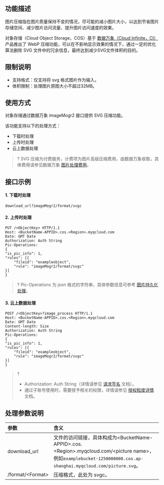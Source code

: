 ## 功能描述

图片压缩指在图片质量保持不变的情况，尽可能的减小图片大小，以达到节省图片存储空间、减少图片访问流量、提升图片访问速度的效果。

对象存储（Cloud Object Storage，COS）基于 [数据万象（Cloud Infinite，CI）](https://cloud.tencent.com/document/product/460/6962) 产品推出了 WebP 压缩功能，可以在不影响显示效果的情况下，通过一定的优化算法删除 SVG 文件中的冗余信息，最终达到减少SVG文件体积的目的。

## 限制说明

- 支持格式：仅支持将 svg 格式图片作为输入。
- 体积限制：处理图片原图大小不超过32MB。

## 使用方式

对象存储通过数据万象 imageMogr2 接口提供 SVG 压缩功能。

该功能支持以下的处理方式：

- 下载时处理
- 上传时处理
- 云上数据处理

>?  SVG 压缩为付费服务，计费项为图片高级压缩费用，由数据万象收取，具体费用请参见数据万象 [图片处理费用](https://cloud.tencent.com/document/product/460/58117)。
>


## 接口示例

#### 1. 下载时处理

```plaintext
download_url?imageMogr2/format/svgc
```

#### 2. 上传时处理

```http
PUT /<ObjectKey> HTTP/1.1
Host: <BucketName-APPID>.cos.<Region>.myqcloud.com
Date: GMT Date
Authorization: Auth String
Pic-Operations: 
{
"is_pic_info": 1,
"rules": [{
    "fileid": "exampleobject",
    "rule": "imageMogr2/format/svgc"
}]
}
```

>? Pic-Operations 为 json 格式的字符串，具体参数信息可参考 [图片持久化处理](https://cloud.tencent.com/document/product/460/18147)。
>

#### 3. 云上数据处理

```http
POST /<ObjectKey>?image_process HTTP/1.1
Host: <BucketName-APPID>.cos.<Region>.myqcloud.com
Date: GMT Date
Content-length: Size
Authorization: Auth String
Pic-Operations: 
{
"is_pic_info": 1,
"rules": [{
    "fileid": "exampleobject",
    "rule": "imageMogr2/format/svgc"
}]
}
```

>? 
>- Authorization: Auth String（详情请参见 [请求签名](https://cloud.tencent.com/document/product/436/7778) 文档）。
>- 通过子账号使用时，需要授予相关的权限，详情请参见 [授权粒度详情](https://cloud.tencent.com/document/product/460/41741) 文档。
>

## 处理参数说明

| 参数                | 含义                                                         |
| :------------------ | :----------------------------------------------------------- |
| download_url        | 文件的访问链接，具体构成为&lt;BucketName-APPID>.cos.&lt;Region>.myqcloud.com/&lt;picture name>， 例如`examplebucket-1250000000.cos.ap-shanghai.myqcloud.com/picture.svg`。 |
| /format/&lt;Format> | 压缩格式，此处为 svgc。                                       |
